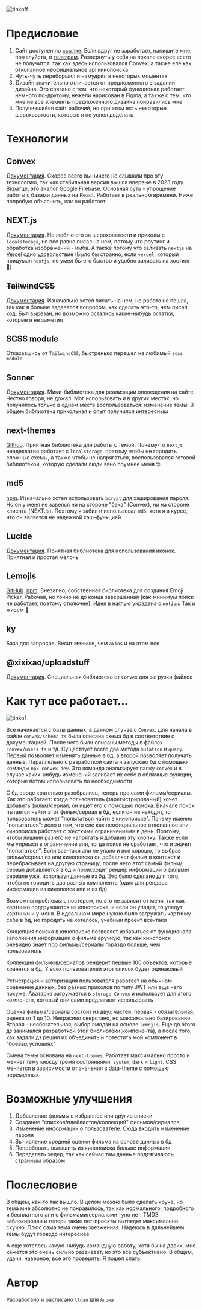 ![tinkoff](https://i.ibb.co/JRDHRDM/tink.png)

# Предисловие

1. Сайт доступен по [ссылке](https://hw5-agona-lldan.vercel.app/). Если вдруг не заработает, напишите мне, пожалуйста, в [телеграм](https://t.me/lld4n). Развернуть у себя на локале скорее всего не получится, так как здесь использовался Convex, а также еле как откопанное неофициальное api кинопоиска
2. Чуть-чуть переборщил и намудрил в некоторых моментах
3. Дизайн значительно отличается от предложенного в задании дизайна. Это связано с тем, что некоторый функционал работает немного по-другому, нежели нарисован в Figma, а также с тем, что мне не все элементы предложенного дизайна понравились мне
4. Получившийся сайт рабочий, но при этом есть некоторые шероховатости, которые я не успел доделать

# Технологии

## Convex

[Документация](https://www.convex.dev/). Скорее всего вы ничего не слышали про эту технологию, так как стабильная версия вышла впервые в 2023 году. Вкратце, это аналог Google Firebase. Основная суть - упрощение работы с базами данных на React. Работает в реальном времени. Ниже попробую объяснить, как он работает

## NEXT.js

[Документация](https://nextjs.org/). Не люблю его за шероховатости и приколы с `localstorage`, но все равно писал на нем, потому что роутинг и обработка изображений - имба. А также потому что заливать `nextjs` на [Vercel](https://vercel.com/) одно удовольствие (Было бы странно, если `vercel`, который придумал `nextjs`, не умел бы его быстро и удобно заливать на хостинг 🫠)

## ~~TailwindCSS~~

[Документация](https://tailwindcss.com/). Изначально хотел писать на нем, но работа не пошла, так как я больше задавался вопросом, как сделать что-то, чем писал код. Был вырезан, но возможно остались какие-нибудь остатки, которые я не заметил

## SCSS module

Отказавшись от `TailwindCSS`, быстренько перешел на любимый `scss module`

## Sonner

[Документация](https://sonner.emilkowal.ski/). Мини-библиотека для реализации оповещения на сайте. Честно говоря, не дожал. Мог использовать и в других местах, но получилось только в одном месте воспользоваться: изменение темы. В общем библиотека прикольная и опыт получился интересным

## next-themes

[Github](https://github.com/pacocoursey/next-themes). Приятная библиотека для работы с темой. Почему-то `nextjs` неадекватно работает с `localstorage`, поэтому чтобы не городить сложные схемы, а также чтобы не напрягаться, воспользовался готовой библиотекой, которую сделали люди явно поумнее меня 🤓

## md5

[npm](https://www.npmjs.com/package/md5). Изначально хотел использовать `bcrypt` для хэширования пароля. Но он у меня не завелся ни на стороне "бэка" (Convex), ни на стороне клиента (NEXT.js). Поэтому я забил и использовал `md5`, хотя я в курсе, что он является не надежной хэш-функцией

## Lucide

[Документация](https://lucide.dev/). Приятная библиотека для использования иконок. Приятная и простая мелочь

## Lemojis

[GitHub](https://github.com/lld4n/lemojis). [npm](https://www.npmjs.com/package/lemojis). Внезапно, собственная библиотека для создания Emoji Picker. Рабочая, но точно не до конца завершенная (как минимум поиск не работает, поэтому отключен). Идея в наглую украдена с `notion`. Так и живем 🫡

## ky

База для запросов. Весит меньше, чем `axios` и на этом все

## @xixixao/uploadstuff

[Документация](https://uploadstuff.dev/introduction). Специальная библиотека от `Convex` для загрузки файлов

# Как тут все работает...

![tinkof](https://i.ibb.co/xqt26Kn/tink2.png)

Все начинается с базы данных, в данном случае с `Convex`. Для начала в файле `convex/schema.ts` была описана схема бд в соответствие с документацией. После чего были описаны методы в файлах `convex/users.ts` и тд. Существует всего два метода `mutation` и `query`. Первый позволяет изменять данные в бд, а второй позволяет получать данные. Параллельно с разработкой сайта я запускаю бд с помощью команды `npx convex dev`. Это команда анализирует папку `convex` и в случае каких-нибудь изменений заливает их себе в облачные функции, которые потом использовать по необходимости

С бд вроде кратенько разобрались, теперь про сами фильмы/сериалы. Как это работает: когда пользователь (зарегистрированый) хочет добавить фильм/сериал, он ищет его с помощью поиска. Вначале поиск пытается найти этот фильм/сериал в бд, если он не находит, то пользователь может "попытаться найти в кинопоиске". Почему именно "попытаться": дело в том, что еле как неофициальное откопанное апи кинопоиска работает с жесткими ограничениями в день. Поэтому, чтобы лишний раз его не напрягать я добавил эту кнопку. Также если мы упремся в ограничение апи, тогда поиск не сработает, что и значит "попытаться". Если все-таки апи не упало и все хорошо, то выбрав фильм/сериал из апи кинопоиска он добавляет фильм в контекст и перебрасывает на другую страницу, после чего этот самый фильм/сериал добавляется в бд и происходит рендер информации о фильме/сериале уже, используя данные из бд. Это было сделано для того, чтобы не городить два разных компонента (один для рендера информации из кинопоиск апи и из бд)

Возможны проблемы с постером, но это не зависит от меня, так как картинки подгружаются из кинопоиска, и если он упадет, то упадут картинки и у меня. В идеальном мире нужно было загружать картинку себе в бд, но городить не хотелось, учебный проект все-таки

Концепция поиска в кинопоиске позволяет избавиться от функционала заполнения информации о фильме вручную, так как кинопоиск очевидно знает про фильмы/сериалы гораздо больше, чем пользователь

Коллекция фильмов/сериалов рендерит первые 100 объектов, которые хранятся в бд. У всех пользователей этот список будет одинаковый

Регистрация и авторизация пользователя работает на обычном сравнение данных, без разных приколов по типу JWT или еще чего похуже. Аватарка загружается в `storage Convex` и использует для этого компонент, который они сами предлагают использовать

Оценка фильма/сериала состоит из двух частей: первая - обязательная, оценка от 1 до 10. Некрасиво сверстано, но максимально базированно. Вторая - необязательная, выбор эмодзи на основе `lemojis`. Еще до этого дз занимался разработкой этой библиотеки(компонента), а после того, как задали дз решил их объединить и потестить мой компонент в "боевых условиях"

Смена темы основана на `next-themes`. Работает максимально просто и меняет тему между тремя состояниями: `system`, `dark` и `light`. CSS меняется в зависимости от значения в data-theme с помощью переменных

# Возможные улучшения

1. Добавление фильмы в избранное или другие списки
2. Создание "списков/плейлистов/коллекций" фильмов/сериалов
3. Изменение информации о пользователе. Сюда входить изменение пароля
4. Вычисление средней оценки фильма на основе данных в бд
5. Попробовать вытащить из кинопоиска больше информации
6. Переделать хедер, так как сейчас там данные подтягиваюсь странным образом

# Послесловие

В общем, как-то так вышло. В целом можно было сделать круче, но тема мне абсолютно не понравилось, так как нормального, подробного и бесплатного апи с фильмами/сериалами тупо нет. TMDB заблокирован и теперь такие пет-проекты выглядят максимально скучно. Плюс сама тема очень заезженная. Надеюсь в дальнейшем темы будут гораздо интереснее

А еще хотелось какую-нибудь командную работу, хотя бы на двоих, мне кажется это очень сильно развивает, но это все субъективно. В общем, удачи, наверное, все это проверять. Я пошел спать

# Автор

Разработано и расписано `lldan` для `Агона`